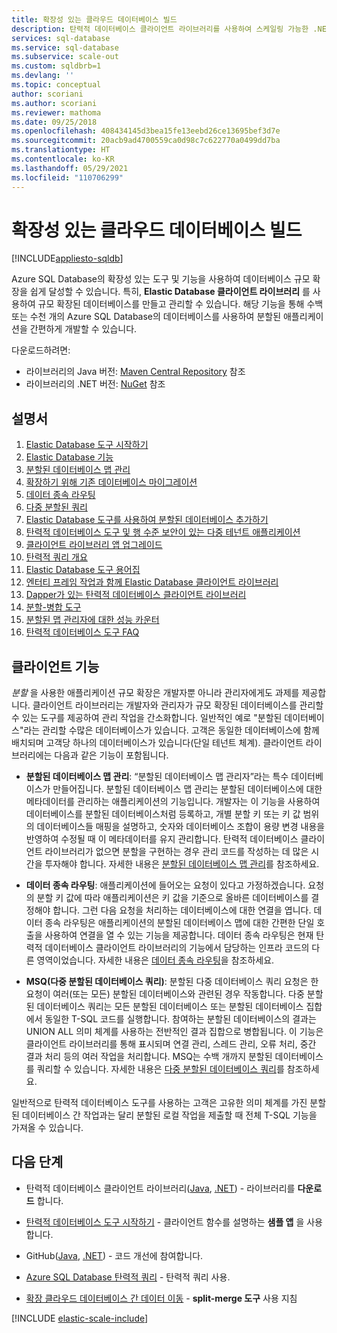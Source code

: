 ```yaml
---
title: 확장성 있는 클라우드 데이터베이스 빌드
description: 탄력적 데이터베이스 클라이언트 라이브러리를 사용하여 스케일링 가능한 .NET 데이터베이스 앱을 빌드합니다.
services: sql-database
ms.service: sql-database
ms.subservice: scale-out
ms.custom: sqldbrb=1
ms.devlang: ''
ms.topic: conceptual
author: scoriani
ms.author: scoriani
ms.reviewer: mathoma
ms.date: 09/25/2018
ms.openlocfilehash: 408434145d3bea15fe13eebd26ce13695bef3d7e
ms.sourcegitcommit: 20acb9ad4700559ca0d98c7c622770a0499dd7ba
ms.translationtype: HT
ms.contentlocale: ko-KR
ms.lasthandoff: 05/29/2021
ms.locfileid: "110706299"
---
```

# <a name="building-scalable-cloud-databases"></a>확장성 있는 클라우드 데이터베이스 빌드
[!INCLUDE[appliesto-sqldb](../includes/appliesto-sqldb.md)]

Azure SQL Database의 확장성 있는 도구 및 기능을 사용하여 데이터베이스 규모 확장을 쉽게 달성할 수 있습니다. 특히, **Elastic Database 클라이언트 라이브러리** 를 사용하여 규모 확장된 데이터베이스를 만들고 관리할 수 있습니다. 해당 기능을 통해 수백 또는 수천 개의 Azure SQL Database의 데이터베이스를 사용하여 분할된 애플리케이션을 간편하게 개발할 수 있습니다.

다운로드하려면:

* 라이브러리의 Java 버전: [Maven Central Repository](https://search.maven.org/#search%7Cga%7C1%7Celastic-db-tools) 참조
* 라이브러리의 .NET 버전: [NuGet](https://www.nuget.org/packages/Microsoft.Azure.SqlDatabase.ElasticScale.Client/) 참조

## <a name="documentation"></a>설명서

1. [Elastic Database 도구 시작하기](elastic-scale-get-started.md)
2. [Elastic Database 기능](elastic-scale-introduction.md)
3. [분할된 데이터베이스 맵 관리](elastic-scale-shard-map-management.md)
4. [확장하기 위해 기존 데이터베이스 마이그레이션](elastic-convert-to-use-elastic-tools.md)
5. [데이터 종속 라우팅](elastic-scale-data-dependent-routing.md)
6. [다중 분할된 쿼리](elastic-scale-multishard-querying.md)
7. [Elastic Database 도구를 사용하여 분할된 데이터베이스 추가하기](elastic-scale-add-a-shard.md)
8. [탄력적 데이터베이스 도구 및 행 수준 보안이 있는 다중 테넌트 애플리케이션](saas-tenancy-elastic-tools-multi-tenant-row-level-security.md)
9. [클라이언트 라이브러리 앱 업그레이드](elastic-scale-upgrade-client-library.md) 
10. [탄력적 쿼리 개요](elastic-query-overview.md)
11. [Elastic Database 도구 용어집](elastic-scale-glossary.md)
12. [엔터티 프레임 작업과 함께 Elastic Database 클라이언트 라이브러리](elastic-scale-use-entity-framework-applications-visual-studio.md)
13. [Dapper가 있는 탄력적 데이터베이스 클라이언트 라이브러리](elastic-scale-working-with-dapper.md)
14. [분할-병합 도구](elastic-scale-overview-split-and-merge.md)
15. [분할된 맵 관리자에 대한 성능 카운터](elastic-database-client-library.md) 
16. [탄력적 데이터베이스 도구 FAQ](elastic-scale-faq.md)

## <a name="client-capabilities"></a>클라이언트 기능

*분할* 을 사용한 애플리케이션 규모 확장은 개발자뿐 아니라 관리자에게도 과제를 제공합니다. 클라이언트 라이브러리는 개발자와 관리자가 규모 확장된 데이터베이스를 관리할 수 있는 도구를 제공하여 관리 작업을 간소화합니다. 일반적인 예로 "분할된 데이터베이스"라는 관리할 수많은 데이터베이스가 있습니다. 고객은 동일한 데이터베이스에 함께 배치되며 고객당 하나의 데이터베이스가 있습니다(단일 테넌트 체계). 클라이언트 라이브러리에는 다음과 같은 기능이 포함됩니다.

- **분할된 데이터베이스 맵 관리**: “분할된 데이터베이스 맵 관리자”라는 특수 데이터베이스가 만들어집니다. 분할된 데이터베이스 맵 관리는 분할된 데이터베이스에 대한 메타데이터를 관리하는 애플리케이션의 기능입니다. 개발자는 이 기능을 사용하여 데이터베이스를 분할된 데이터베이스처럼 등록하고, 개별 분할 키 또는 키 값 범위의 데이터베이스들 매핑을 설명하고, 숫자와 데이터베이스 조합이 용량 변경 내용을 반영하여 수정될 때 이 메타데이터를 유지 관리합니다. 탄력적 데이터베이스 클라이언트 라이브러리가 없으면 분할을 구현하는 경우 관리 코드를 작성하는 데 많은 시간을 투자해야 합니다. 자세한 내용은 [분할된 데이터베이스 맵 관리](elastic-scale-shard-map-management.md)를 참조하세요.

- **데이터 종속 라우팅**: 애플리케이션에 들어오는 요청이 있다고 가정하겠습니다. 요청의 분할 키 값에 따라 애플리케이션은 키 값을 기준으로 올바른 데이터베이스를 결정해야 합니다. 그런 다음 요청을 처리하는 데이터베이스에 대한 연결을 엽니다. 데이터 종속 라우팅은 애플리케이션의 분할된 데이터베이스 맵에 대한 간편한 단일 호출을 사용하여 연결을 열 수 있는 기능을 제공합니다. 데이터 종속 라우팅은 현재 탄력적 데이터베이스 클라이언트 라이브러리의 기능에서 담당하는 인프라 코드의 다른 영역이었습니다. 자세한 내용은 [데이터 종속 라우팅](elastic-scale-data-dependent-routing.md)을 참조하세요.
- **MSQ(다중 분할된 데이터베이스 쿼리)**: 분할된 다중 데이터베이스 쿼리 요청은 한 요청이 여러(또는 모든) 분할된 데이터베이스와 관련된 경우 작동합니다. 다중 분할된 데이터베이스 쿼리는 모든 분할된 데이터베이스 또는 분할된 데이터베이스 집합에서 동일한 T-SQL 코드를 실행합니다. 참여하는 분할된 데이터베이스의 결과는 UNION ALL 의미 체계를 사용하는 전반적인 결과 집합으로 병합됩니다. 이 기능은 클라이언트 라이브러리를 통해 표시되며 연결 관리, 스레드 관리, 오류 처리, 중간 결과 처리 등의 여러 작업을 처리합니다. MSQ는 수백 개까지 분할된 데이터베이스를 쿼리할 수 있습니다. 자세한 내용은 [다중 분할된 데이터베이스 쿼리](elastic-scale-multishard-querying.md)를 참조하세요.

일반적으로 탄력적 데이터베이스 도구를 사용하는 고객은 고유한 의미 체계를 가진 분할된 데이터베이스 간 작업과는 달리 분할된 로컬 작업을 제출할 때 전체 T-SQL 기능을 가져올 수 있습니다.



## <a name="next-steps"></a>다음 단계

- 탄력적 데이터베이스 클라이언트 라이브러리([Java](https://search.maven.org/#search%7Cga%7C1%7Ca%3A%22azure-elasticdb-tools%22), [.NET](https://www.nuget.org/packages/Microsoft.Azure.SqlDatabase.ElasticScale.Client/)) - 라이브러리를 **다운로드** 합니다.

- [탄력적 데이터베이스 도구 시작하기](elastic-scale-get-started.md) - 클라이언트 함수를 설명하는 **샘플 앱** 을 사용합니다.

- GitHub([Java](https://github.com/Microsoft/elastic-db-tools-for-java/blob/master/README.md), [.NET](https://github.com/Azure/elastic-db-tools)) - 코드 개선에 참여합니다.
- [Azure SQL Database 탄력적 쿼리](elastic-query-overview.md) - 탄력적 쿼리 사용.

- [확장 클라우드 데이터베이스 간  데이터 이동](elastic-scale-overview-split-and-merge.md) - **split-merge 도구** 사용 지침



<!-- Additional resources H2 -->

[!INCLUDE [elastic-scale-include](../../../includes/elastic-scale-include.md)]


<!--Anchors-->
<!--Image references-->

[1]: ./media/sql-database-elastic-database-client-library/glossary.png

